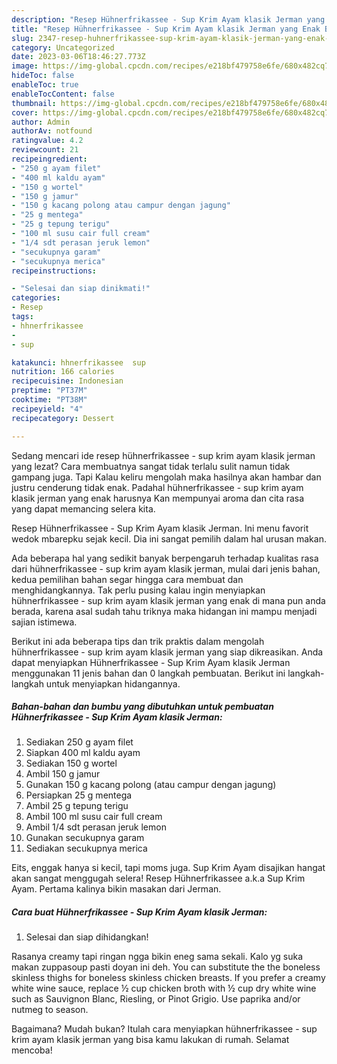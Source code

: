 ```yaml
---
description: "Resep Hühnerfrikassee - Sup Krim Ayam klasik Jerman yang Enak Banget, Buat Buka Puasa Bisa Manjain Lidah"
title: "Resep Hühnerfrikassee - Sup Krim Ayam klasik Jerman yang Enak Banget, Buat Buka Puasa Bisa Manjain Lidah"
slug: 2347-resep-huhnerfrikassee-sup-krim-ayam-klasik-jerman-yang-enak-banget-buat-buka-puasa-bisa-manjain-lidah
category: Uncategorized
date: 2023-03-06T18:46:27.773Z
image: https://img-global.cpcdn.com/recipes/e218bf479758e6fe/680x482cq70/huhnerfrikassee-sup-krim-ayam-klasik-jerman-foto-resep-utama.jpg
hideToc: false
enableToc: true
enableTocContent: false
thumbnail: https://img-global.cpcdn.com/recipes/e218bf479758e6fe/680x482cq70/huhnerfrikassee-sup-krim-ayam-klasik-jerman-foto-resep-utama.jpg
cover: https://img-global.cpcdn.com/recipes/e218bf479758e6fe/680x482cq70/huhnerfrikassee-sup-krim-ayam-klasik-jerman-foto-resep-utama.jpg
author: Admin
authorAv: notfound
ratingvalue: 4.2
reviewcount: 21
recipeingredient:
- "250 g ayam filet"
- "400 ml kaldu ayam"
- "150 g wortel"
- "150 g jamur"
- "150 g kacang polong atau campur dengan jagung"
- "25 g mentega"
- "25 g tepung terigu"
- "100 ml susu cair full cream"
- "1/4 sdt perasan jeruk lemon"
- "secukupnya garam"
- "secukupnya merica"
recipeinstructions:

- "Selesai dan siap dinikmati!"
categories:
- Resep
tags:
- hhnerfrikassee
- 
- sup

katakunci: hhnerfrikassee  sup 
nutrition: 166 calories
recipecuisine: Indonesian
preptime: "PT37M"
cooktime: "PT38M"
recipeyield: "4"
recipecategory: Dessert

---
```



Sedang mencari ide resep hühnerfrikassee - sup krim ayam klasik jerman yang lezat? Cara membuatnya sangat tidak terlalu sulit namun tidak gampang juga. Tapi Kalau keliru mengolah maka hasilnya akan hambar dan justru cenderung tidak enak. Padahal hühnerfrikassee - sup krim ayam klasik jerman yang enak harusnya Kan mempunyai aroma dan cita rasa yang dapat memancing selera kita.


Resep Hühnerfrikassee - Sup Krim Ayam klasik Jerman. Ini menu favorit wedok mbarepku sejak kecil. Dia ini sangat pemilih dalam hal urusan makan.

Ada beberapa hal yang sedikit banyak berpengaruh terhadap kualitas rasa dari hühnerfrikassee - sup krim ayam klasik jerman, mulai dari jenis bahan, kedua pemilihan bahan segar hingga cara membuat dan menghidangkannya. Tak perlu pusing kalau ingin menyiapkan hühnerfrikassee - sup krim ayam klasik jerman yang enak di mana pun anda berada, karena asal sudah tahu triknya maka hidangan ini mampu menjadi sajian istimewa.


Berikut ini ada beberapa tips dan trik praktis dalam mengolah hühnerfrikassee - sup krim ayam klasik jerman yang siap dikreasikan. Anda dapat menyiapkan Hühnerfrikassee - Sup Krim Ayam klasik Jerman menggunakan 11 jenis bahan dan 0 langkah pembuatan. Berikut ini langkah-langkah untuk menyiapkan hidangannya.

<!--inarticleads1-->

##### Bahan-bahan dan bumbu yang dibutuhkan untuk pembuatan Hühnerfrikassee - Sup Krim Ayam klasik Jerman:

1. Sediakan 250 g ayam filet
1. Siapkan 400 ml kaldu ayam
1. Sediakan 150 g wortel
1. Ambil 150 g jamur
1. Gunakan 150 g kacang polong (atau campur dengan jagung)
1. Persiapkan 25 g mentega
1. Ambil 25 g tepung terigu
1. Ambil 100 ml susu cair full cream
1. Ambil 1/4 sdt perasan jeruk lemon
1. Gunakan secukupnya garam
1. Sediakan secukupnya merica


Eits, enggak hanya si kecil, tapi moms juga. Sup Krim Ayam disajikan hangat akan sangat menggugah selera! Resep Hühnerfrikassee a.k.a Sup Krim Ayam. Pertama kalinya bikin masakan dari Jerman. 

<!--inarticleads2-->

##### Cara buat Hühnerfrikassee - Sup Krim Ayam klasik Jerman:


1. Selesai dan siap dihidangkan!

Rasanya creamy tapi ringan ngga bikin eneg sama sekali. Kalo yg suka makan zuppasoup pasti doyan ini deh. You can substitute the the boneless skinless thighs for boneless skinless chicken breasts. If you prefer a creamy white wine sauce, replace ½ cup chicken broth with ½ cup dry white wine such as Sauvignon Blanc, Riesling, or Pinot Grigio. Use paprika and/or nutmeg to season. 

Bagaimana? Mudah bukan? Itulah cara menyiapkan hühnerfrikassee - sup krim ayam klasik jerman yang bisa kamu lakukan di rumah. Selamat mencoba!
